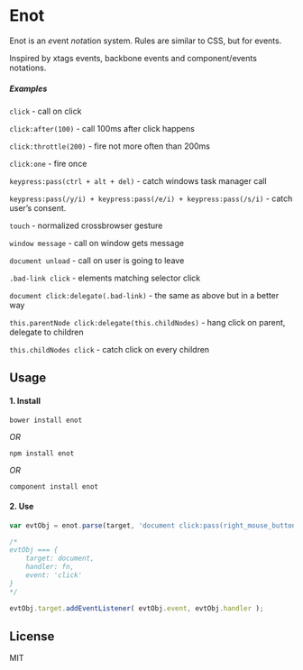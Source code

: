 # Enot

Enot is an <em>e</em>vent <em>not</em>ation system. Rules are similar to CSS, but for events.

Inspired by xtags events, backbone events and component/events notations.


##### Examples

`click` - call on click

`click:after(100)` - call 100ms after click happens

`click:throttle(200)` - fire not more often than 200ms

`click:one` - fire once

`keypress:pass(ctrl + alt + del)` - catch windows task manager call

`keypress:pass(/y/i) + keypress:pass(/e/i) + keypress:pass(/s/i)` - catch user’s consent.

`touch` - normalized crossbrowser gesture

`window message` - call on window gets message

`document unload` - call on user is going to leave

`.bad-link click` - elements matching selector click

`document click:delegate(.bad-link)` - the same as above but in a better way

`this.parentNode click:delegate(this.childNodes)` - hang click on parent, delegate to children

`this.childNodes click` - catch click on every children


## Usage

#### 1. Install

`bower install enot`

_OR_

`npm install enot`

_OR_

`component install enot`


#### 2. Use

```js
var evtObj = enot.parse(target, 'document click:pass(right_mouse_button)', callback);

/*
evtObj === {
	target: document,
	handler: fn,
	event: 'click'
}
*/

evtObj.target.addEventListener( evtObj.event, evtObj.handler );

```


## License

MIT